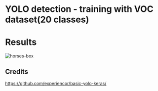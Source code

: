 # YOLO detection - training with VOC dataset(20 classes)


# Results

![horses-box](https://github.com/iamsiva11/yolo-keras/tree/master/Yolo-Voc_Dataset/results/horses.png)



##  Credits 

https://github.com/experiencor/basic-yolo-keras/